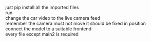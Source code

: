 just pip install all the imported files<br>
run<br>
change the car video to the live camera feed<br>
remember the camera must not move it should be fixed in position<br>
connect the model to a suitable frontend<br>
every file except main2 is required

